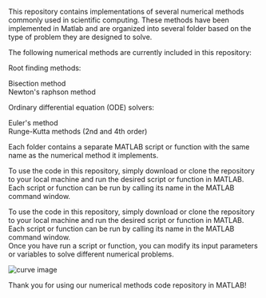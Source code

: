 
This repository contains implementations of several numerical methods commonly used in scientific computing. These methods have been implemented in Matlab and are organized into several folder based on the type of problem they are designed to solve.

The following numerical methods are currently included in this repository:

Root finding methods:

Bisection method
<br>
Newton's raphson  method
<br>

Ordinary differential equation (ODE) solvers:

Euler's method
<br>
Runge-Kutta methods (2nd and 4th order)

Each folder  contains a separate MATLAB script or function with the same name as the numerical method it implements.

To use the code in this repository, simply download or clone the repository to your local machine and run the desired script or function in MATLAB. Each script or function can be run by calling its name in the MATLAB command window.

To use the code in this repository, simply download or clone the repository to your local machine and run the desired script or function in MATLAB. Each script or function can be run by calling its name in the MATLAB command window.
<br>
Once you have run a script or function, you can modify its input parameters or variables to solve different numerical problems.

![curve image](myimage.png)

Thank you for using our numerical methods code repository in MATLAB!
